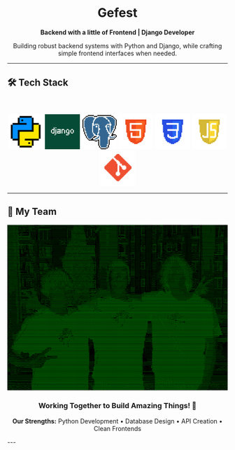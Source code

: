 <div align="center">

# Gefest

**Backend with a little of Frontend | Django Developer**

Building robust backend systems with Python and Django, while crafting simple frontend interfaces when needed.
</div>

---

## 🛠️ Tech Stack
</br>
</br>

<div align="center">
  <img src="img/python_40x40.png" alt="Python" title="Python - Backend Development & Scripting" width="80" height="80">
  <img src="img/django_40x40.png" alt="Django" title="Django - Web Framework & APIs" width="80" height="80">
  <img src="img/postgresql_40x40.png" alt="PostgreSQL" title="PostgreSQL - Database Management" width="80" height="80">
  <img src="img/html_40x40.png" alt="HTML" title="HTML - Frontend Structure" width="80" height="80">
  <img src="img/css_40x40.png" alt="CSS" title="CSS - Styling & Layout" width="80" height="80">
  <img src="img/js_40x40.png" alt="JavaScript" title="JavaScript - Frontend Interactivity" width="80" height="80">
  <img src="img/git_40x40.png" alt="Git" title="Git - Version Control" width="80" height="80">
</div>

---

## 👥 My Team

<div align="center">

![Team Photo](img/team.png)

### Working Together to Build Amazing Things! 🚀

**Our Strengths:** Python Development • Database Design • API Creation • Clean Frontends

</div>
---
